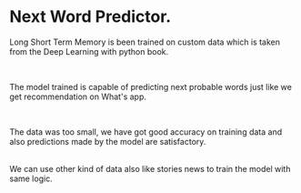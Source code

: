<h1> Next Word Predictor. </h1>

Long Short Term Memory is been trained on custom data
which is taken from the Deep Learning with python book.

<br>

The model trained is capable of predicting next probable words just like we get recommendation on What's app.

<br>

The data was too small, we have got good accuracy on training data and also predictions made by the model
are satisfactory.

<br>
We can use other kind of data also like stories news to train the model with same logic.

